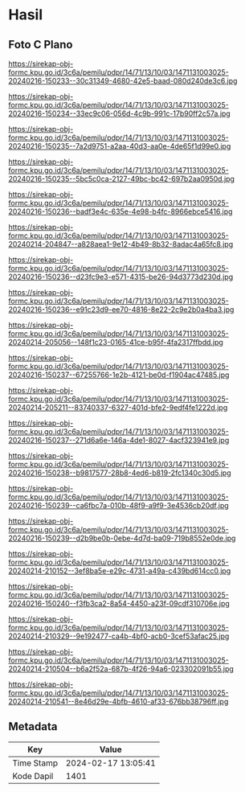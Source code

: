 # Hasil

## Foto C Plano

https://sirekap-obj-formc.kpu.go.id/3c6a/pemilu/pdpr/14/71/13/10/03/1471131003025-20240216-150233--30c31349-4680-42e5-baad-080d240de3c6.jpg

https://sirekap-obj-formc.kpu.go.id/3c6a/pemilu/pdpr/14/71/13/10/03/1471131003025-20240216-150234--33ec9c06-056d-4c9b-991c-17b90ff2c57a.jpg

https://sirekap-obj-formc.kpu.go.id/3c6a/pemilu/pdpr/14/71/13/10/03/1471131003025-20240216-150235--7a2d9751-a2aa-40d3-aa0e-4de65f1d99e0.jpg

https://sirekap-obj-formc.kpu.go.id/3c6a/pemilu/pdpr/14/71/13/10/03/1471131003025-20240216-150235--5bc5c0ca-2127-49bc-bc42-697b2aa0950d.jpg

https://sirekap-obj-formc.kpu.go.id/3c6a/pemilu/pdpr/14/71/13/10/03/1471131003025-20240216-150236--badf3e4c-635e-4e98-b4fc-8966ebce5416.jpg

https://sirekap-obj-formc.kpu.go.id/3c6a/pemilu/pdpr/14/71/13/10/03/1471131003025-20240214-204847--a828aea1-9e12-4b49-8b32-8adac4a65fc8.jpg

https://sirekap-obj-formc.kpu.go.id/3c6a/pemilu/pdpr/14/71/13/10/03/1471131003025-20240216-150236--d23fc9e3-e571-4315-be26-94d3773d230d.jpg

https://sirekap-obj-formc.kpu.go.id/3c6a/pemilu/pdpr/14/71/13/10/03/1471131003025-20240216-150236--e91c23d9-ee70-4816-8e22-2c9e2b0a4ba3.jpg

https://sirekap-obj-formc.kpu.go.id/3c6a/pemilu/pdpr/14/71/13/10/03/1471131003025-20240214-205056--148f1c23-0165-41ce-b95f-4fa2317ffbdd.jpg

https://sirekap-obj-formc.kpu.go.id/3c6a/pemilu/pdpr/14/71/13/10/03/1471131003025-20240216-150237--67255766-1e2b-4121-be0d-f1904ac47485.jpg

https://sirekap-obj-formc.kpu.go.id/3c6a/pemilu/pdpr/14/71/13/10/03/1471131003025-20240214-205211--83740337-6327-401d-bfe2-9edf4fe1222d.jpg

https://sirekap-obj-formc.kpu.go.id/3c6a/pemilu/pdpr/14/71/13/10/03/1471131003025-20240216-150237--271d6a6e-146a-4de1-8027-4acf323941e9.jpg

https://sirekap-obj-formc.kpu.go.id/3c6a/pemilu/pdpr/14/71/13/10/03/1471131003025-20240216-150238--b9817577-28b8-4ed6-b819-2fc1340c30d5.jpg

https://sirekap-obj-formc.kpu.go.id/3c6a/pemilu/pdpr/14/71/13/10/03/1471131003025-20240216-150239--ca6fbc7a-010b-48f9-a9f9-3e4536cb20df.jpg

https://sirekap-obj-formc.kpu.go.id/3c6a/pemilu/pdpr/14/71/13/10/03/1471131003025-20240216-150239--d2b9be0b-0ebe-4d7d-ba09-719b8552e0de.jpg

https://sirekap-obj-formc.kpu.go.id/3c6a/pemilu/pdpr/14/71/13/10/03/1471131003025-20240214-210152--3ef8ba5e-e29c-4731-a49a-c439bd614cc0.jpg

https://sirekap-obj-formc.kpu.go.id/3c6a/pemilu/pdpr/14/71/13/10/03/1471131003025-20240216-150240--f3fb3ca2-8a54-4450-a23f-09cdf310706e.jpg

https://sirekap-obj-formc.kpu.go.id/3c6a/pemilu/pdpr/14/71/13/10/03/1471131003025-20240214-210329--9e192477-ca4b-4bf0-acb0-3cef53afac25.jpg

https://sirekap-obj-formc.kpu.go.id/3c6a/pemilu/pdpr/14/71/13/10/03/1471131003025-20240214-210504--b6a2f52a-687b-4f26-94a6-023302091b55.jpg

https://sirekap-obj-formc.kpu.go.id/3c6a/pemilu/pdpr/14/71/13/10/03/1471131003025-20240214-210541--8e46d29e-4bfb-4610-af33-676bb38796ff.jpg


## Metadata

| Key        | Value               |
| ---------- | ------------------- |
| Time Stamp | 2024-02-17 13:05:41 |
| Kode Dapil | 1401                |



